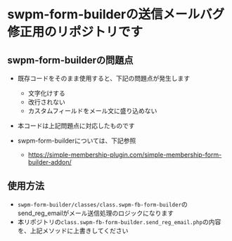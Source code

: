 # swpm-form-builderの送信メールバグ修正用のリポジトリです
## swpm-form-builderの問題点
- 既存コードをそのまま使用すると、下記の問題点が発生します
  - 文字化けする
  - 改行されない
  - カスタムフィールドをメール文に盛り込めない
- 本コードは上記問題点に対応したものです

- swpm-form-builderについては、下記参照
   - https://simple-membership-plugin.com/simple-membership-form-builder-addon/

## 使用方法
- `swpm-form-builder/classes/class.swpm-fb-form-builder`のsend_reg_emailがメール送信処理のロジックになります
- 本リポジトリの`class.swpm-fb-form-builder.send_reg_email.php`の内容を、上記メソッドに上書きしてください